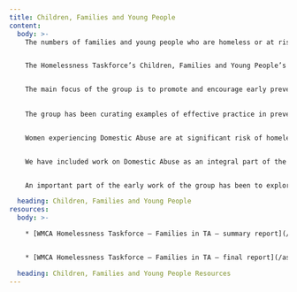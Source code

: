 ```yaml
---
title: Children, Families and Young People
content:
  body: >-
    The numbers of families and young people who are homeless or at risk of becoming homeless across the region is significant. 


    The Homelessness Taskforce’s Children, Families and Young People’s Task Group is working with a wide range of partners to lead the contribution to and promotion of Designing out Homelessness for children, families and young people in the WMCA region.


    The main focus of the group is to promote and encourage early prevention activity that leads to a reduction in the number and time households spend in temporary accommodation; and an increase in the number of households in secure and affordable accommodation. 
    
    
    The group has been curating examples of effective practice in prevention and sharing those examples across the region, commissioning research on key issues such as use of Temporary Accommodation and  promoting joint working between agencies. 


    Women experiencing Domestic Abuse are at significant risk of homelessness, with DA consistently featuring as one of the top three reasons for homeless applications to local authorities in our region.


    We have included work on Domestic Abuse as an integral part of the CFYP group and have been working with partners across housing, criminal justice and related areas to begin the work of influencing practice and promoting effective housing led responses to this critical issue.


    An important part of the early work of the group has been to explore effective ways of promoting gender responsive trauma informed approaches to supporting women affected by DA and homelessness. 

  heading: Children, Families and Young People
resources:
  body: >-

    * [WMCA Homelessness Taskforce – Families in TA – summary report](/assets/resources/wmca-homelessness-taskforce-families-in-ta-summary-report.pdf)


    * [WMCA Homelessness Taskforce – Families in TA – final report](/assets/resources/wmca-homelessness-taskforce-families-in-ta-final-report.pdf)

  heading: Children, Families and Young People Resources
---
```

